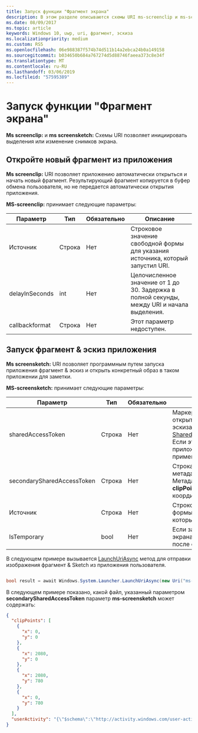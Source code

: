 ```yaml
---
title: Запуск функции "Фрагмент экрана"
description: В этом разделе описываются схемы URI ms-screenclip и ms-screensketch. Приложение может использовать эти схемы URI для запуска приложения фрагмент & эскиза или, чтобы открыть новый фрагмент.
ms.date: 08/09/2017
ms.topic: article
keywords: Windows 10, uwp, uri, фрагмент, эскиза
ms.localizationpriority: medium
ms.custom: RS5
ms.openlocfilehash: 06e988387f574b74d511b14a2ebca24b0a149158
ms.sourcegitcommit: b034650b684a767274d5d88746faeea373c8e34f
ms.translationtype: MT
ms.contentlocale: ru-RU
ms.lasthandoff: 03/06/2019
ms.locfileid: "57595389"
---
```

# <a name="launch-screen-snipping"></a>Запуск функции "Фрагмент экрана"

**Ms screenclip:** и **ms screensketch:** Схемы URI позволяет инициировать выделения или изменение снимков экрана.

## <a name="open-a-new-snip-from-your-app"></a>Откройте новый фрагмент из приложения

**Ms screenclip:** URI позволяет приложению автоматически открыться и начать новый фрагмент. Результирующий фрагмент копируется в буфер обмена пользователя, но не передается автоматически открытия приложения.

**MS-screenclip:** принимает следующие параметры:

| Параметр | Тип | Обязательно | Описание |
| --- | --- | --- | --- |
| Источник | Строка | Нет | Строковое значение свободной формы для указания источника, который запустил URI. |
| delayInSeconds | int | Нет | Целочисленное значение от 1 до 30. Задержка в полной секунды, между URI и начала выделения. |
| callbackformat | Строка | Нет | Этот параметр недоступен. |

## <a name="launching-the-snip--sketch-app"></a>Запуск фрагмент & эскиз приложения

**Ms screensketch:** URI позволяет программным путем запуска приложения фрагмент & эскиз и открыть конкретный образ в таком приложении для заметки.

**MS-screensketch:** принимает следующие параметры:

| Параметр | Тип | Обязательно | Описание |
| --- | --- | --- | --- |
| sharedAccessToken | Строка | Нет | Маркер идентификации файл, чтобы открыть в приложении фрагмент & эскиза. Полученный из [SharedStorageAccessManager.AddFile](https://docs.microsoft.com/uwp/api/windows.applicationmodel.datatransfer.sharedstorageaccessmanager.addfile). Если этот параметр опущен, приложение запускается без применительно к открытому файлу. |
| secondarySharedAccessToken | Строка | Нет | Строка, определяющая JSON-файл с метаданными о фрагмента. Метаданные могут включать **clipPoints** поле с массивом координаты x и y, и/или [userActivity](https://docs.microsoft.com/uwp/api/windows.applicationmodel.useractivities.useractivity). |
| Источник | Строка | Нет | Строковое значение свободной формы для указания источника, который запустил URI. |
| IsTemporary | bool | Нет | Если задано значение True, эскиз экрана попытается удалить файл после его открытия. |

В следующем примере вызывается [LaunchUriAsync](https://docs.microsoft.com/uwp/api/Windows.System.Launcher#Windows_System_Launcher_LaunchUriAsync_Windows_Foundation_Uri_) метод для отправки изображения фрагмент & Sketch из приложения пользователя.

```csharp

bool result = await Windows.System.Launcher.LaunchUriAsync(new Uri("ms-screensketch:edit?source=MyApp&isTemporary=false&sharedAccessToken=2C37ADDA-B054-40B5-8B38-11CED1E1A2D"));

```

В следующем примере показано, какой файл, указанный параметром **secondarySharedAccessToken** параметр **ms-screensketch** может содержать:

```json
{
  "clipPoints": [
    {
      "x": 0,
      "y": 0
    },
    {
      "x": 2080,
      "y": 0
    },
    {
      "x": 2080,
      "y": 780
    },
    {
      "x": 0,
      "y": 780
    }
  ],
  "userActivity": "{\"$schema\":\"http://activity.windows.com/user-activity.json\",\"UserActivity\":\"type\",\"1.0\":\"version\",\"cross-platform-identifiers\":[{\"platform\":\"windows_universal\",\"application\":\"Microsoft.MicrosoftEdge_8wekyb3d8bbwe!MicrosoftEdge\"},{\"platform\":\"host\",\"application\":\"edge.activity.windows.com\"}],\"activationUrl\":\"microsoft-edge:https://support.microsoft.com/en-us/help/13776/windows-use-snipping-tool-to-capture-screenshots\",\"contentUrl\":\"https://support.microsoft.com/en-us/help/13776/windows-use-snipping-tool-to-capture-screenshots\",\"visualElements\":{\"attribution\":{\"iconUrl\":\"https://www.microsoft.com/favicon.ico?v2\",\"alternateText\":\"microsoft.com\"},\"description\":\"https://support.microsoft.com/en-us/help/13776/windows-use-snipping-tool-to-capture-screenshots\",\"backgroundColor\":\"#FF0078D7\",\"displayText\":\"Use snipping tool to capture screenshots - Windows Help\",\"content\":{\"$schema\":\"http://adaptivecards.io/schemas/adaptive-card.json\",\"type\":\"AdaptiveCard\",\"version\":\"1.0\",\"body\":[{\"type\":\"Container\",\"items\":[{\"type\":\"TextBlock\",\"text\":\"Use snipping tool to capture screenshots - Windows Help\",\"weight\":\"bolder\",\"size\":\"large\",\"wrap\":true,\"maxLines\":3},{\"type\":\"TextBlock\",\"text\":\"https://support.microsoft.com/en-us/help/13776/windows-use-snipping-tool-to-capture-screenshots\",\"size\":\"normal\",\"wrap\":true,\"maxLines\":3}]}]}},\"isRoamable\":true,\"appActivityId\":\"https://support.microsoft.com/en-us/help/13776/windows-use-snipping-tool-to-capture-screenshots\"}"
}

```
